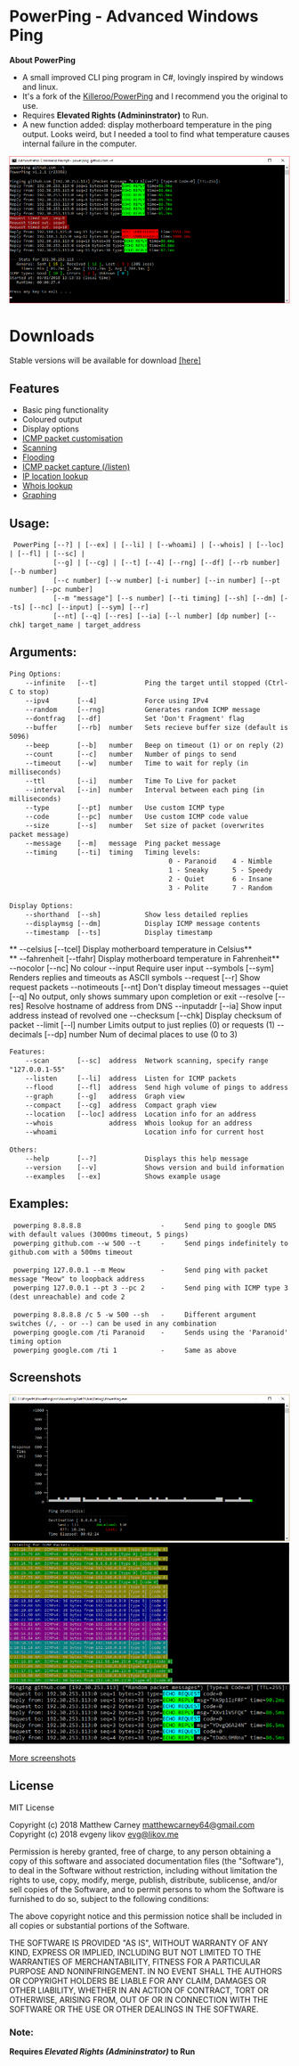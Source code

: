 # PowerPing - Advanced Windows Ping 

**About PowerPing**
- A small improved CLI ping program in C#, lovingly inspired by windows and linux.
- It's a fork of the [Killeroo/PowerPing](https://github.com/Killeroo/PowerPing) and I recommend you the original to use.
- Requires **Elevated Rights (Admininstrator)** to Run.
- A new function added: display motherboard temperature in the ping output. Looks weird, but I needed a tool to find what temperature causes internal failure in the computer.

![alt text](docs/screenshots/screenshot.png "PowerPing in action")

# Downloads
Stable versions will be available for download [[here]](https://github.com/reclaimed/PowerPing/releases)

## Features

- Basic ping functionality
- Coloured output
- Display options
- [ICMP packet customisation](https://en.wikipedia.org/wiki/Internet_Control_Message_Protocol#Control_messages)
- [Scanning](https://en.wikipedia.org/wiki/Ping_sweep)
- [Flooding](https://en.wikipedia.org/wiki/Ping_flood)
- [ICMP packet capture (/listen)](docs/screenshots/screenshot3.png)
- [IP location lookup](docs/screenshots/screenshot4.png)
- [Whois lookup](https://en.wikipedia.org/wiki/WHOIS)
- [Graphing](docs/screenshots/screenshot2.png)


## Usage: 
     PowerPing [--?] | [--ex] | [--li] | [--whoami] | [--whois] | [--loc] | [--fl] | [--sc] |
               [--g] | [--cg] | [--t] [--4] [--rng] [--df] [--rb number] [--b number] 
               [--c number] [--w number] [-i number] [--in number] [--pt number] [--pc number]
               [--m "message"] [--s number] [--ti timing] [--sh] [--dm] [--ts] [--nc] [--input] [--sym] [--r]
               [--nt] [--q] [--res] [--ia] [--l number] [dp number] [--chk] target_name | target_address
               
## Arguments:
    Ping Options:
        --infinite   [--t]            Ping the target until stopped (Ctrl-C to stop)
        --ipv4       [--4]            Force using IPv4
        --random     [--rng]          Generates random ICMP message
        --dontfrag   [--df]           Set 'Don't Fragment' flag
        --buffer     [--rb]  number   Sets recieve buffer size (default is 5096)
        --beep       [--b]   number   Beep on timeout (1) or on reply (2)
        --count      [--c]   number   Number of pings to send
        --timeout    [--w]   number   Time to wait for reply (in milliseconds)
        --ttl        [--i]   number   Time To Live for packet
        --interval   [--in]  number   Interval between each ping (in milliseconds)
        --type       [--pt]  number   Use custom ICMP type
        --code       [--pc]  number   Use custom ICMP code value
        --size       [--s]   number   Set size of packet (overwrites packet message)
        --message    [--m]   message  Ping packet message
        --timing     [--ti]  timing   Timing levels:
                                            0 - Paranoid    4 - Nimble
                                            1 - Sneaky      5 - Speedy
                                            2 - Quiet       6 - Insane
                                            3 - Polite      7 - Random
    
    Display Options:
        --shorthand  [--sh]           Show less detailed replies
        --displaymsg [--dm]           Display ICMP message contents
        --timestamp  [--ts]           Display timestamp
**		--celsius	 [--tcel]	      Display motherboard temperature in Celsius**		
**		--fahrenheit [--tfahr]	      Display motherboard temperature in Fahrenheit**		
        --nocolor    [--nc]           No colour
        --input                       Require user input
        --symbols    [--sym]          Renders replies and timeouts as ASCII symbols
        --request    [--r]            Show request packets
        --notimeouts [--nt]           Don't display timeout messages
        --quiet      [--q]            No output, only shows summary upon completion or exit
        --resolve    [--res]          Resolve hostname of address from DNS
        --inputaddr  [--ia]           Show input address instead of revolved one
        --checksum   [--chk]           Display checksum of packet
        --limit      [--l]   number   Limits output to just replies (0) or requests (1)
        --decimals   [--dp]  number   Num of decimal places to use (0 to 3)

    Features:
        --scan       [--sc]  address  Network scanning, specify range "127.0.0.1-55"
        --listen     [--li]  address  Listen for ICMP packets
        --flood      [--fl]  address  Send high volume of pings to address
        --graph      [--g]   address  Graph view
        --compact    [--cg]  address  Compact graph view
        --location   [--loc] address  Location info for an address
        --whois              address  Whois lookup for an address
        --whoami                      Location info for current host

    Others:
        --help       [--?]            Displays this help message
        --version    [--v]            Shows version and build information
        --examples   [--ex]           Shows example usage

## Examples:
     powerping 8.8.8.8                    -     Send ping to google DNS with default values (3000ms timeout, 5 pings)
     powerping github.com --w 500 --t     -     Send pings indefinitely to github.com with a 500ms timeout
     
     powerping 127.0.0.1 --m Meow         -     Send ping with packet message "Meow" to loopback address
     powerping 127.0.0.1 --pt 3 --pc 2    -     Send ping with ICMP type 3 (dest unreachable) and code 2
     
     powerping 8.8.8.8 /c 5 -w 500 --sh   -     Different argument switches (/, - or --) can be used in any combination
     powerping google.com /ti Paranoid    -     Sends using the 'Paranoid' timing option
     powerping google.com /ti 1           -     Same as above

## Screenshots

![alt text](docs/screenshots/screenshot1.png "Powerping's Graph view")
![alt text](docs/screenshots/screenshot2.png "Powerping Listening for ICMP activity")
![alt text](docs/screenshots/screenshot4.png "Powerping showing request packets and sending random ICMP data")

[More screenshots](docs/screenshots/)

## License

MIT License

Copyright (c) 2018 Matthew Carney <matthewcarney64@gmail.com>
Copyright (c) 2018 evgeny likov <evg@likov.me>

Permission is hereby granted, free of charge, to any person obtaining a copy
of this software and associated documentation files (the "Software"), to deal
in the Software without restriction, including without limitation the rights
to use, copy, modify, merge, publish, distribute, sublicense, and/or sell
copies of the Software, and to permit persons to whom the Software is
furnished to do so, subject to the following conditions:

The above copyright notice and this permission notice shall be included in all
copies or substantial portions of the Software.

THE SOFTWARE IS PROVIDED "AS IS", WITHOUT WARRANTY OF ANY KIND, EXPRESS OR
IMPLIED, INCLUDING BUT NOT LIMITED TO THE WARRANTIES OF MERCHANTABILITY,
FITNESS FOR A PARTICULAR PURPOSE AND NONINFRINGEMENT. IN NO EVENT SHALL THE
AUTHORS OR COPYRIGHT HOLDERS BE LIABLE FOR ANY CLAIM, DAMAGES OR OTHER
LIABILITY, WHETHER IN AN ACTION OF CONTRACT, TORT OR OTHERWISE, ARISING FROM,
OUT OF OR IN CONNECTION WITH THE SOFTWARE OR THE USE OR OTHER DEALINGS IN THE
SOFTWARE.

### Note: 
**Requires _Elevated Rights (Admininstrator)_ to Run**
